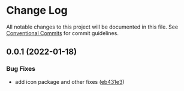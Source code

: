 # Change Log

All notable changes to this project will be documented in this file.
See [Conventional Commits](https://conventionalcommits.org) for commit guidelines.

## 0.0.1 (2022-01-18)


### Bug Fixes

* add icon package and other fixes ([eb431e3](https://github.com/corlogix/reactsmile/commit/eb431e3e701e8aad255a6d39cd34a313a578a5d2))
